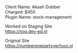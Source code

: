 Client Name: Akash Dobber  
Charged: $450  
Plugin Name: stock-management

Worked on Staging Site  
https://nop.dev-ed.nl

Original Site  
https://numberonepartyverhuur.nl
